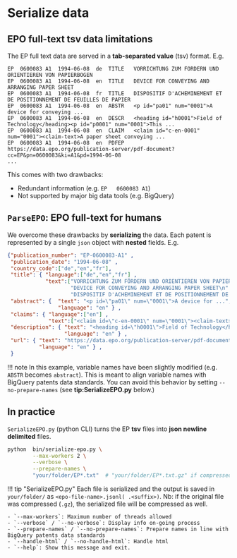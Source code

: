 # Serialize data

## EPO full-text tsv data limitations

The EP full text data are served in a **tab-separated value** (tsv) format. E.g.

``` tsv
EP	0600083	A1	1994-06-08	de	TITLE	VORRICHTUNG ZUM FÖRDERN UND ORIENTIEREN VON PAPIERBOGEN
EP	0600083	A1	1994-06-08	en	TITLE	DEVICE FOR CONVEYING AND ARRANGING PAPER SHEET
EP	0600083	A1	1994-06-08	fr	TITLE	DISPOSITIF D'ACHEMINEMENT ET DE POSITIONNEMENT DE FEUILLES DE PAPIER
EP	0600083	A1	1994-06-08	en	ABSTR	<p id="pa01" num="0001">A device for conveying ...
EP	0600083	A1	1994-06-08	en	DESCR	<heading id="h0001">Field of Technology</heading><p id="p0001" num="0001">This ...
EP	0600083	A1	1994-06-08	en	CLAIM	<claim id="c-en-0001" num="0001"><claim-text>A paper sheet conveying ...
EP	0600083	A1	1994-06-08	en	PDFEP	https://data.epo.org/publication-server/pdf-document?cc=EP&pn=0600083&ki=A1&pd=1994-06-08
...
```

This comes with two drawbacks:

- Redundant information (e.g. `EP	0600083	A1`)
- Not supported by major big data tools (e.g. BigQuery)

## `ParseEPO`: EPO full-text for humans

We overcome these drawbacks by **serializing** the data. Each patent is represented by a single `json` object with
**nested** fields. E.g.

``` json
{"publication_number": "EP-0600083-A1" ,
 "publication_date": "1994-06-08" ,
 "country_code":["de","en","fr"],
 "title": { "language":["de","en","fr"] ,
            "text":["VORRICHTUNG ZUM FÖRDERN UND ORIENTIEREN VON PAPIERBOGEN\n" ,
                    "DEVICE FOR CONVEYING AND ARRANGING PAPER SHEET\n" ,
                    "DISPOSITIF D'ACHEMINEMENT ET DE POSITIONNEMENT DE FEUILLES DE PAPIER\n"] } ,
 "abstract": {  "text": "<p id=\"pa01\" num=\"0001\">A device for ...",
                "language": "en" } ,
 "claims": { "language":["en"] ,
             "text":["<claim id=\"c-en-0001\" num=\"0001\"><claim-text>A paper ..."] } ,
 "description": { "text": "<heading id=\"h0001\">Field of Technology</heading><p ..." ,
                  "language": "en" } ,
 "url": { "text": "https://data.epo.org/publication-server/pdf-document?cc=EP&pn=0600083&ki=A1&pd=1994-06-08\n" ,
          "language": "en" } ,
 }

```

!!! note
    In this example, variable names have been slightly modified (e.g. `ABSTR` becomes `abstract`). This is meant to align
    variable names with BigQuery patents data standards. You can avoid this behavior by setting `--no-prepare-names` (see **tip:SerializeEPO.py** below.)


## In practice

`SerializeEPO.py` (python CLI) turns the EP **tsv** files into **json newline delimited** files.

``` bash
python  bin/serialize-epo.py \
        --max-workers 2 \
        --verbose \
        --prepare-names \
        "your/folder/EP*.txt"  # "your/folder/EP*.txt.gz" if compressed beforehand
```

!!! tip "SerializeEPO.py"
    Each file is serialized and the output is saved in `your/folder/` as
    `<epo-file-name>.jsonl( .<suffix>)`. Nb: if the original file was compressed (`.gz`), the serialized file will be compressed as well.

    - `--max-workers`: Maximum number of threads allowed
    - `--verbose` / `--no-verbose`: Display info on-going process
    - `--prepare-names` / `--no-prepare-names`: Prepare names in line with BigQuery patents data standards
    - `--handle-html` / `--no-handle-html`: Handle html
    - `--help`: Show this message and exit.
